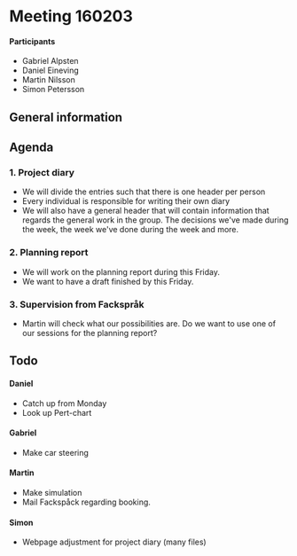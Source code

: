 # Meeting 160203

#### Participants
* Gabriel Alpsten
* Daniel Eineving
* Martin Nilsson
* Simon Petersson

## General information
## Agenda
### 1. Project diary
* We will divide the entries such that there is one header per person
* Every individual is responsible for writing their own diary
* We will also have a general header that will contain information that regards the general work in the group. The decisions we've made during the week, the week we've done during the week and more.

### 2. Planning report
* We will work on the planning report during this Friday.
* We want to have a draft finished by this Friday.

### 3. Supervision from Fackspråk
* Martin will check what our possibilities are. Do we want to use one of our sessions for the planning report?

## Todo
#### Daniel
- Catch up from Monday
- Look up Pert-chart

#### Gabriel
- Make car steering

#### Martin
- Make simulation
- Mail Fackspåck regarding booking.

#### Simon
- Webpage adjustment for project diary (many files)


